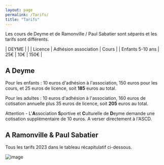 ```yaml
---
layout: page
permalink: /Tarifs/
title: "Tarifs"
---
```


Les cours de Deyme et de Ramonville / Paul Sabatier sont séparés et les tarifs sont différents.

| DEYME |
| | Licence | Adhésion association | Cours |
| Enfants 5-10 ans | 25€ | 10€ | 150€ |

## A Deyme

Pour les enfants : 10 euros d'adhésion à l'association, 150 euros pour les cours, et 25 euros de licence, soit **185** euros au total.

Pour les adultes : 10 euros d'adhésion à l'association, 160 euros de cotisation annuelle plus 35 euros de licence, soit **205** euros au total.

Attention - L'**A**ssociation **S**portive et **C**ulturelle de **D**eyme demande une cotisation supplémentaire de 10 euros. A verser directement à l'ASCD.

## A Ramonville & Paul Sabatier

Tous les tarifs 2023 dans le tableau récapitulatif ci-dessous.

![image](https://github.com/Albator2000/albator2000.github.io/assets/96571918/7dad2667-a8dc-4f06-9409-f2270760d6a4)


